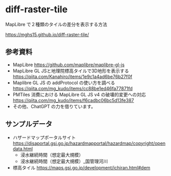 # diff-raster-tile
MapLibre で２種類のタイルの差分を表示する方法

https://mghs15.github.io/diff-raster-tile/

## 参考資料

* MapLibre https://github.com/maplibre/maplibre-gl-js
* MapLibre GL JSと地理院標高タイルで3D地形を表示する https://qiita.com/Kanahiro/items/1e9c1a4ad6be76b27f0f
* Maplibre GL JS の addProtocol の使い方を調べる https://qiita.com/mg_kudo/items/cc88be1ed46fa77871fd
* PMTiles 消費における MapLibre GL JS v4 の破壊的変更への対応 https://qiita.com/mg_kudo/items/f6cadbc06bc5d13fe387
* その他、ChatGPT の力を借りています。

## サンプルデータ
* ハザードマップポータルサイト https://disaportal.gsi.go.jp/hazardmapportal/hazardmap/copyright/opendata.html
  * 浸水継続時間（想定最大規模）
  * 浸水継続時間（想定最大規模）_国管理河川
* 標高タイル https://maps.gsi.go.jp/development/ichiran.html#dem
